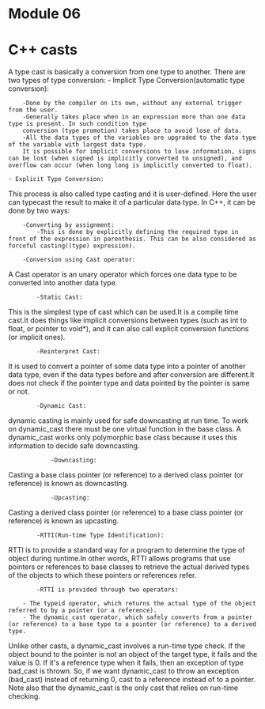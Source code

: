 # Module 06

# C++ casts

A type cast is basically a conversion from one type to another. There are two types of type conversion:
    - Implicit Type Conversion(automatic type conversion):

        -Done by the compiler on its own, without any external trigger from the user.
        -Generally takes place when in an expression more than one data type is present. In such condition type
        conversion (type promotion) takes place to avoid lose of data.
        -All the data types of the variables are upgraded to the data type of the variable with largest data type.
        It is possible for implicit conversions to lose information, signs can be lost (when signed is implicitly converted to unsigned), and overflow can occur (when long long is implicitly converted to float).
    
    - Explicit Type Conversion:

This process is also called type casting and it is user-defined. Here the user can typecast the result to make it of a particular data type.
In C++, it can be done by two ways:

        -Converting by assignment:
            -This is done by explicitly defining the required type in front of the expression in parenthesis. This can be also considered as forceful casting((type) expression).

        -Conversion using Cast operator:
A Cast operator is an unary operator which forces one data type to be converted into another data type.

            -Static Cast:
This is the simplest type of cast which can be used.It is a compile time cast.It does things like implicit conversions between types (such as int to float, or pointer to void*), and it can also call explicit conversion functions (or implicit ones).

            -Reinterpret Cast:
It is used to convert a pointer of some data type into a pointer of another data type, even if the data types before and after conversion are different.It does not check if the pointer type and data pointed by the pointer is same or not.

            -Dynamic Cast:
dynamic casting is mainly used for safe downcasting at run time. To work on dynamic_cast there must be one virtual function in the base class. A dynamic_cast works only polymorphic base class because it uses this information to decide safe downcasting.

                -Downcasting:
Casting a base class pointer (or reference) to a derived class pointer (or reference) is known as downcasting.

                -Upcasting:
Casting a derived class pointer (or reference) to a base class pointer (or reference) is known as upcasting.

            -RTTI(Run-time Type Identification):

RTTI is to provide a standard way for a program to determine the type of object during runtime.In other words, RTTI allows programs that use pointers or references to base classes to retrieve the actual derived types of the objects to which these pointers or references refer.

            -RTTI is provided through two operators:

        - The typeid operator, which returns the actual type of the object referred to by a pointer (or a reference).
        - The dynamic_cast operator, which safely converts from a pointer (or reference) to a base type to a pointer (or reference) to a derived type.

Unlike other casts, a dynamic_cast involves a run-time type check. If the object bound to the pointer is not an object of the target type, it fails and the value is 0. If it's a reference type when it fails, then an exception of type bad_cast is thrown. So, if we want dynamic_cast to throw an exception (bad_cast) instead of returning 0, cast to a reference instead of to a pointer. Note also that the dynamic_cast is the only cast that relies on run-time checking.